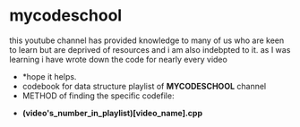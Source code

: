 # mycodeschool
this youtube channel has provided knowledge to many of us who are keen to learn but are deprived of resources and i am also indebpted to it.
as I was learning i have wrote down the code for nearly every video
- *hope it helps.
- codebook for data structure playlist of **MYCODESCHOOL** channel
- METHOD of finding the specific codefile: 
* **(video's_number_in_playlist)[video_name].cpp**
